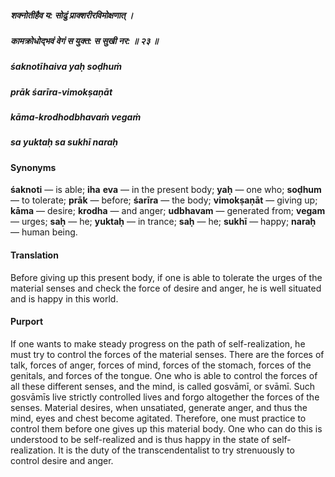 ##### शक्नोतीहैव य: सोढुं प्राक्शरीरविमोक्षणात् ।
##### कामक्रोधोद्भवं वेगं स युक्त: स सुखी नर: ॥ २३ ॥

##### śaknotīhaiva yaḥ soḍhuṁ
##### prāk śarīra-vimokṣaṇāt
##### kāma-krodhodbhavaṁ vegaṁ
##### sa yuktaḥ sa sukhī naraḥ

#### Synonyms

**śaknoti** — is able; **iha** **eva** — in the present body; **yaḥ** — one who; **soḍhum** — to tolerate; **prāk** — before; **śarīra** — the body; **vimokṣaṇāt** — giving up; **kāma** — desire; **krodha** — and anger; **udbhavam** — generated from; **vegam** — urges; **saḥ** — he; **yuktaḥ** — in trance; **saḥ** — he; **sukhī** — happy; **naraḥ** — human being.

#### Translation

Before giving up this present body, if one is able to tolerate the urges of the material senses and check the force of desire and anger, he is well situated and is happy in this world.

#### Purport

If one wants to make steady progress on the path of self-realization, he must try to control the forces of the material senses. There are the forces of talk, forces of anger, forces of mind, forces of the stomach, forces of the genitals, and forces of the tongue. One who is able to control the forces of all these different senses, and the mind, is called gosvāmī, or svāmī. Such gosvāmīs live strictly controlled lives and forgo altogether the forces of the senses. Material desires, when unsatiated, generate anger, and thus the mind, eyes and chest become agitated. Therefore, one must practice to control them before one gives up this material body. One who can do this is understood to be self-realized and is thus happy in the state of self-realization. It is the duty of the transcendentalist to try strenuously to control desire and anger.